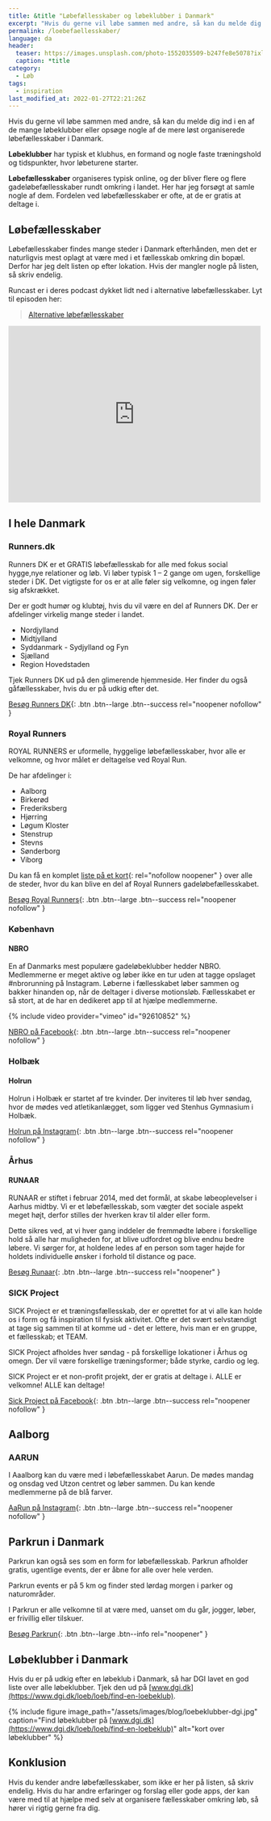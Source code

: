 ```yaml
---
title: &title "Løbefællesskaber og løbeklubber i Danmark"
excerpt: "Hvis du gerne vil løbe sammen med andre, så kan du melde dig ind i en af de mange løbeklubber eller opsøge nogle af de mere løst organiserede løbefællesskaber i Danmark."
permalink: /loebefaellesskaber/
language: da
header:
  teaser: https://images.unsplash.com/photo-1552035509-b247fe8e5078?ixlib=rb-1.2.1&ixid=MnwxMjA3fDB8MHxwaG90by1wYWdlfHx8fGVufDB8fHx8&auto=format&fit=crop&h=300&w=400&q=10
  caption: *title
category:
  - Løb
tags:
  - inspiration
last_modified_at: 2022-01-27T22:21:26Z
---
```


Hvis du gerne vil løbe sammen med andre, så kan du melde dig ind i en af de mange løbeklubber eller opsøge nogle af de mere løst organiserede løbefællesskaber i Danmark.

**Løbeklubber** har typisk et klubhus, en formand og nogle faste træningshold og tidspunkter, hvor løbeturene starter.

**Løbefællesskaber** organiseres typisk online, og der bliver flere og flere gadeløbefællesskaber rundt omkring i landet. Her har jeg forsøgt at samle nogle af dem. Fordelen ved løbefællesskaber er ofte, at de er gratis at deltage i.

## Løbefællesskaber

Løbefællesskaber findes mange steder i Danmark efterhånden, men det er naturligvis mest oplagt at være med i et fællesskab omkring din bopæl. Derfor har jeg delt listen op efter lokation. Hvis der mangler nogle på listen, så skriv endelig.

Runcast er i deres podcast dykket lidt ned i alternative løbefællesskaber. Lyt til episoden her:

<blockquote class="wp-embedded-content" data-secret="BgOKT7HHHc"><a href="https://runcast.dk/podcast/runcast-01-alternative-loebefaellesskaber/">Alternative løbefællesskaber</a></blockquote><iframe sandbox="allow-scripts" security="restricted" src="https://runcast.dk/podcast/runcast-01-alternative-loebefaellesskaber/embed/#?secret=BgOKT7HHHc" width="500" height="350" title="“Alternative løbefællesskaber” — Runcast" data-secret="BgOKT7HHHc" frameborder="0" marginwidth="0" marginheight="0" scrolling="no" class="wp-embedded-content"></iframe><script type="text/javascript">/*! This file is auto-generated */!function(c,d){"use strict";var e=!1,o=!1;if(d.querySelector)if(c.addEventListener)e=!0;if(c.wp=c.wp||{},!c.wp.receiveEmbedMessage)if(c.wp.receiveEmbedMessage=function(e){var t=e.data;if(t)if(t.secret||t.message||t.value)if(!/[^a-zA-Z0-9]/.test(t.secret)){for(var r,a,i,s=d.querySelectorAll('iframe[data-secret="'+t.secret+'"]'),n=d.querySelectorAll('blockquote[data-secret="'+t.secret+'"]'),o=0;o<n.length;o++)n[o].style.display="none";for(o=0;o<s.length;o++)if(r=s[o],e.source===r.contentWindow){if(r.removeAttribute("style"),"height"===t.message){if(1e3<(i=parseInt(t.value,10)))i=1e3;else if(~~i<200)i=200;r.height=i}if("link"===t.message)if(a=d.createElement("a"),i=d.createElement("a"),a.href=r.getAttribute("src"),i.href=t.value,i.host===a.host)if(d.activeElement===r)c.top.location.href=t.value}}},e)c.addEventListener("message",c.wp.receiveEmbedMessage,!1),d.addEventListener("DOMContentLoaded",t,!1),c.addEventListener("load",t,!1);function t(){if(!o){o=!0;for(var e,t,r,a=-1!==navigator.appVersion.indexOf("MSIE 10"),i=!!navigator.userAgent.match(/Trident.*rv:11\./),s=d.querySelectorAll("iframe.wp-embedded-content"),n=0;n<s.length;n++){if(!(r=(t=s[n]).getAttribute("data-secret")))r=Math.random().toString(36).substr(2,10),t.src+="#?secret="+r,t.setAttribute("data-secret",r);if(a||i)(e=t.cloneNode(!0)).removeAttribute("security"),t.parentNode.replaceChild(e,t);t.contentWindow.postMessage({message:"ready",secret:r},"*")}}}}(window,document);</script>

## I hele Danmark

### Runners.dk

Runners DK er et GRATIS løbefællesskab for alle med fokus social hygge,nye relationer og løb. Vi løber typisk 1 – 2 gange om ugen, forskellige steder i DK. Det vigtigste for os er at alle føler sig velkomne, og ingen føler sig afskrækket.

Der er godt humør og klubtøj, hvis du vil være en del af Runners DK. Der er afdelinger virkelig mange steder i landet.

- Nordjylland
- Midtjylland
- Syddanmark - Sydjylland og Fyn
- Sjælland
- Region Hovedstaden

Tjek Runners DK ud på den glimerende hjemmeside. Her finder du også gåfællesskaber, hvis du er på udkig efter det.

[Besøg Runners DK](https://runnersdk.dk/faellesskab/loeb/){: .btn .btn--large .btn--success rel="noopener nofollow" }

### Royal Runners

ROYAL RUNNERS er uformelle, hyggelige løbefællesskaber, hvor alle er velkomne, og hvor målet er deltagelse ved Royal Run.

De har afdelinger i:

- Aalborg
- Birkerød
- Frederiksberg
- Hjørring
- Løgum Kloster
- Stenstrup
- Stevns
- Sønderborg
- Viborg

Du kan få en komplet [liste på et kort](https://www.google.com/maps/d/u/0/viewer?mid=1PeiAQH1bhv2THCqOS3iYpqeDwzBGjqRf&ll=56.20919071343088%2C11.714309200000006&z=8){: rel="nofollow noopener" } over alle de steder, hvor du kan blive en del af Royal Runners gadeløbefællesskabet.

[Besøg Royal Runners](https://www.royalrun.dk/traen-op/traeningsfaellesskaber){: .btn .btn--large .btn--success rel="noopener nofollow" }

### København

#### NBRO

En af Danmarks mest populære gadeløbeklubber hedder NBRO. Medlemmerne er meget aktive og løber ikke en tur uden at tagge opslaget #nbrorunning på Instagram. Løberne i fællesskabet løber sammen og bakker hinanden op, når de deltager i diverse motionsløb. Fællesskabet er så stort, at de har en dedikeret app til at hjælpe medlemmerne.

{% include video provider="vimeo" id="92610852" %}

[NBRO på Facebook](https://www.facebook.com/groups/108900355842020/?fref=ts){: .btn .btn--large .btn--success rel="noopener nofollow" }

### Holbæk

#### Holrun

Holrun i Holbæk er startet af tre kvinder. Der inviteres til løb hver søndag, hvor de mødes ved atletikanlægget, som ligger ved Stenhus Gymnasium i Holbæk.

[Holrun på Instagram](https://www.instagram.com/holbaekrunners/?hl=da){: .btn .btn--large .btn--success rel="noopener nofollow" }

### Århus

#### RUNAAR

RUNAAR er stiftet i februar 2014, med det formål, at skabe løbeoplevelser i Aarhus midtby. Vi er et løbefællesskab, som vægter det sociale aspekt meget højt, derfor stilles der hverken krav til alder eller form.

Dette sikres ved, at vi hver gang inddeler de fremmødte løbere i forskellige hold så alle har muligheden for, at blive udfordret og blive endnu bedre løbere. Vi sørger for, at holdene ledes af en person som tager højde for holdets individuelle ønsker i forhold til distance og pace.

[Besøg Runaar](https://www.runaar.dk/){: .btn .btn--large .btn--success rel="noopener" }

### SICK Project

SICK Project er et træningsfællesskab, der er oprettet for at vi alle kan holde os i form og få inspiration til fysisk aktivitet. Ofte er det svært selvstændigt at tage sig sammen til at komme ud - det er lettere, hvis man er en gruppe, et fællesskab; et TEAM.

SICK Project afholdes hver søndag - på forskellige lokationer i Århus og omegn. Der vil være forskellige træningsformer; både styrke, cardio og leg.

SICK Project er et non-profit projekt, der er gratis at deltage i. ALLE er velkomne! ALLE kan deltage!

[Sick Project på Facebook](https://www.facebook.com/SICKProject/){: .btn .btn--large .btn--success rel="noopener nofollow" }

## Aalborg

### AARUN

I Aaalborg kan du være med i løbefællesskabet Aarun. De mødes mandag og onsdag ved Utzon centret og løber sammen. Du kan kende medlemmerne på de blå farver.

[AaRun på Instagram](https://www.instagram.com/aalborgrunners/?hl=da){: .btn .btn--large .btn--success rel="noopener nofollow" }

## Parkrun i Danmark

Parkrun kan også ses som en form for løbefællesskab. Parkrun afholder gratis, ugentlige events, der er åbne for alle over hele verden.

Parkrun events er på 5 km og finder sted lørdag morgen i parker og naturområder.

I Parkrun er alle velkomne til at være med, uanset om du går, jogger, løber, er frivillig eller tilskuer.

[Besøg Parkrun](https://www.parkrun.dk/){: .btn .btn--large .btn--info rel="noopener" }

## Løbeklubber i Danmark

Hvis du er på udkig efter en løbeklub i Danmark, så har DGI lavet en god liste over alle løbeklubber. Tjek den ud på [www.dgi.dk](https://www.dgi.dk/loeb/loeb/find-en-loebeklub).

{% include figure image_path="/assets/images/blog/loebeklubber-dgi.jpg" caption="Find løbeklubber på [www.dgi.dk](https://www.dgi.dk/loeb/loeb/find-en-loebeklub)" alt="kort over løbeklubber" %}

## Konklusion

Hvis du kender andre løbefællesskaber, som ikke er her på listen, så skriv endelig. Hvis du har andre erfaringer og forslag eller gode apps, der kan være med til at hjælpe med selv at organisere fællesskaber omkring løb, så hører vi rigtig gerne fra dig.
